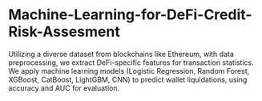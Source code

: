 # Machine-Learning-for-DeFi-Credit-Risk-Assesment
Utilizing a diverse dataset from blockchains like Ethereum, with data preprocessing, we extract DeFi-specific features for transaction statistics. We apply machine learning models (Logistic Regression, Random Forest, XGBoost, CatBoost, LightGBM, CNN) to predict wallet liquidations, using accuracy and AUC for evaluation.
